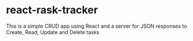 # react-rask-tracker
This is a simple CRUD app using React and a server for JSON responses to Create, Read, Update and Delete tasks
